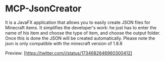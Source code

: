 # MCP-JsonCreator
It is a JavaFX application that allows you to easily create JSON files for Minecraft items. It simplifies the developer's work: he just has to enter the name of his item and choose the type of item, and choose the output folder. Once this is done the JSON will be created automatically. Please note the json is only compatible with the minecraft version of 1.8.8

Preview: [https://twitter.com/i/status/1734682646960300412]
